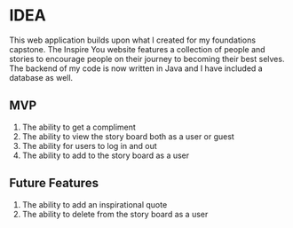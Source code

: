 # IDEA


This web application builds upon what I created for my foundations capstone. The Inspire You website features a collection of people and stories to encourage people on their journey to becoming their best selves. The backend of my code is now written in Java and I have included a database as well.

## MVP

1. The ability to get a compliment
2. The ability to view the story board both as a user or guest
3. The ability for users to log in and out
4. The ability to add to the story board as a user


## Future Features

1. The ability to add an inspirational quote
2. The ability to delete from the story board as a user